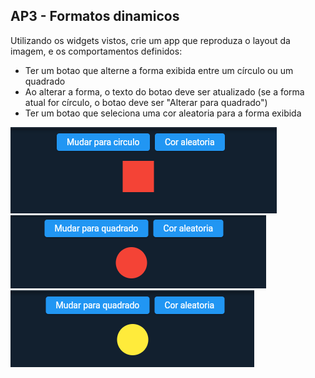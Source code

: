 ## AP3 - Formatos dinamicos

Utilizando os widgets vistos, crie um app que reproduza o layout da imagem, e os comportamentos definidos:

- Ter um botao que alterne a forma exibida entre um círculo ou um quadrado
- Ao alterar a forma, o texto do botao deve ser atualizado (se a forma atual for círculo, o botao deve ser "Alterar para
  quadrado")
- Ter um botao que seleciona uma cor aleatoria para a forma exibida

<img alt="imagem" width="426" height="138" style="width: 426px; height: 138px;" src="https://github.com/LinceTech/dart-workshops/blob/main/flutter-widgets/ap_3/print_1.png?raw=true"/>

<img alt="imagem" width="409" height="117" style="width: 409px; height: 117px;" src="https://github.com/LinceTech/dart-workshops/blob/main/flutter-widgets/ap_3/print_2.png?raw=true"/>

<img alt="imagem" width="390" height="123" style="width: 390px; height: 123px;" src="https://github.com/LinceTech/dart-workshops/blob/main/flutter-widgets/ap_3/print_3.png?raw=true"/>